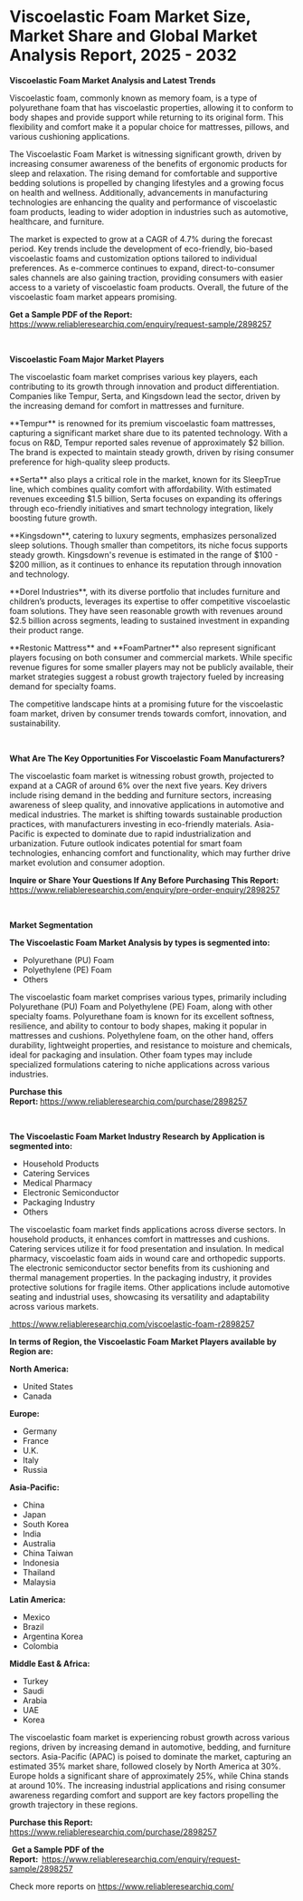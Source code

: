 <p><h1>Viscoelastic Foam Market Size, Market Share and Global Market Analysis Report, 2025 - 2032</h1></p><p><strong>Viscoelastic Foam Market Analysis and Latest Trends</strong></p>
<p><p>Viscoelastic foam, commonly known as memory foam, is a type of polyurethane foam that has viscoelastic properties, allowing it to conform to body shapes and provide support while returning to its original form. This flexibility and comfort make it a popular choice for mattresses, pillows, and various cushioning applications.</p><p>The Viscoelastic Foam Market is witnessing significant growth, driven by increasing consumer awareness of the benefits of ergonomic products for sleep and relaxation. The rising demand for comfortable and supportive bedding solutions is propelled by changing lifestyles and a growing focus on health and wellness. Additionally, advancements in manufacturing technologies are enhancing the quality and performance of viscoelastic foam products, leading to wider adoption in industries such as automotive, healthcare, and furniture.</p><p>The market is expected to grow at a CAGR of 4.7% during the forecast period. Key trends include the development of eco-friendly, bio-based viscoelastic foams and customization options tailored to individual preferences. As e-commerce continues to expand, direct-to-consumer sales channels are also gaining traction, providing consumers with easier access to a variety of viscoelastic foam products. Overall, the future of the viscoelastic foam market appears promising.</p></p>
<p><strong>Get a Sample PDF of the Report:&nbsp;</strong> <a href="https://www.reliableresearchiq.com/enquiry/request-sample/2898257?utm_campaign=2758&utm_medium=2&utm_source=Github&utm_content=ia&utm_term=15032025&utm_id=viscoelastic-foam">https://www.reliableresearchiq.com/enquiry/request-sample/2898257</a></p>
<p>&nbsp;</p>
<p><strong>Viscoelastic Foam Major Market Players</strong></p>
<p><p>The viscoelastic foam market comprises various key players, each contributing to its growth through innovation and product differentiation. Companies like Tempur, Serta, and Kingsdown lead the sector, driven by the increasing demand for comfort in mattresses and furniture.</p><p>**Tempur** is renowned for its premium viscoelastic foam mattresses, capturing a significant market share due to its patented technology. With a focus on R&D, Tempur reported sales revenue of approximately $2 billion. The brand is expected to maintain steady growth, driven by rising consumer preference for high-quality sleep products.</p><p>**Serta** also plays a critical role in the market, known for its SleepTrue line, which combines quality comfort with affordability. With estimated revenues exceeding $1.5 billion, Serta focuses on expanding its offerings through eco-friendly initiatives and smart technology integration, likely boosting future growth.</p><p>**Kingsdown**, catering to luxury segments, emphasizes personalized sleep solutions. Though smaller than competitors, its niche focus supports steady growth. Kingsdown's revenue is estimated in the range of $100 - $200 million, as it continues to enhance its reputation through innovation and technology.</p><p>**Dorel Industries**, with its diverse portfolio that includes furniture and children’s products, leverages its expertise to offer competitive viscoelastic foam solutions. They have seen reasonable growth with revenues around $2.5 billion across segments, leading to sustained investment in expanding their product range.</p><p>**Restonic Mattress** and **FoamPartner** also represent significant players focusing on both consumer and commercial markets. While specific revenue figures for some smaller players may not be publicly available, their market strategies suggest a robust growth trajectory fueled by increasing demand for specialty foams.</p><p>The competitive landscape hints at a promising future for the viscoelastic foam market, driven by consumer trends towards comfort, innovation, and sustainability.</p></p>
<p>&nbsp;</p>
<p><strong>What Are The Key Opportunities For Viscoelastic Foam Manufacturers?</strong></p>
<p><p>The viscoelastic foam market is witnessing robust growth, projected to expand at a CAGR of around 6% over the next five years. Key drivers include rising demand in the bedding and furniture sectors, increasing awareness of sleep quality, and innovative applications in automotive and medical industries. The market is shifting towards sustainable production practices, with manufacturers investing in eco-friendly materials. Asia-Pacific is expected to dominate due to rapid industrialization and urbanization. Future outlook indicates potential for smart foam technologies, enhancing comfort and functionality, which may further drive market evolution and consumer adoption.</p></p>
<p><strong>Inquire or Share Your Questions If Any Before Purchasing This Report:</strong> <a href="https://www.reliableresearchiq.com/enquiry/pre-order-enquiry/2898257?utm_campaign=2758&utm_medium=2&utm_source=Github&utm_content=ia&utm_term=15032025&utm_id=viscoelastic-foam">https://www.reliableresearchiq.com/enquiry/pre-order-enquiry/2898257</a></p>
<p>&nbsp;</p>
<p><strong>Market Segmentation</strong></p>
<p><strong>The Viscoelastic Foam Market Analysis by types is segmented into:</strong></p>
<p><ul><li>Polyurethane (PU) Foam</li><li>Polyethylene (PE) Foam</li><li>Others</li></ul></p>
<p><p>The viscoelastic foam market comprises various types, primarily including Polyurethane (PU) Foam and Polyethylene (PE) Foam, along with other specialty foams. Polyurethane foam is known for its excellent softness, resilience, and ability to contour to body shapes, making it popular in mattresses and cushions. Polyethylene foam, on the other hand, offers durability, lightweight properties, and resistance to moisture and chemicals, ideal for packaging and insulation. Other foam types may include specialized formulations catering to niche applications across various industries.</p></p>
<p><strong>Purchase this Report:&nbsp;</strong><a href="https://www.reliableresearchiq.com/purchase/2898257?utm_campaign=2758&utm_medium=2&utm_source=Github&utm_content=ia&utm_term=15032025&utm_id=viscoelastic-foam">https://www.reliableresearchiq.com/purchase/2898257</a></p>
<p>&nbsp;</p>
<p><strong>The Viscoelastic Foam Market Industry Research by Application is segmented into:</strong></p>
<p><ul><li>Household Products</li><li>Catering Services</li><li>Medical Pharmacy</li><li>Electronic Semiconductor</li><li>Packaging Industry</li><li>Others</li></ul></p>
<p><p>The viscoelastic foam market finds applications across diverse sectors. In household products, it enhances comfort in mattresses and cushions. Catering services utilize it for food presentation and insulation. In medical pharmacy, viscoelastic foam aids in wound care and orthopedic supports. The electronic semiconductor sector benefits from its cushioning and thermal management properties. In the packaging industry, it provides protective solutions for fragile items. Other applications include automotive seating and industrial uses, showcasing its versatility and adaptability across various markets.</p></p>
<p><a href="https://www.reliableresearchiq.com/viscoelastic-foam-r2898257?utm_campaign=2758&utm_medium=2&utm_source=Github&utm_content=ia&utm_term=15032025&utm_id=viscoelastic-foam">&nbsp;https://www.reliableresearchiq.com/viscoelastic-foam-r2898257</a></p>
<p><strong>In terms of Region, the Viscoelastic Foam Market Players available by Region are:</strong></p>
<p>
    <p> <strong> North America: </strong>
        <ul>
            <li>United States</li>
            <li>Canada</li>
        </ul>
        </p> 
    <p> <strong> Europe: </strong>
        <ul>
            <li>Germany</li>
            <li>France</li>
            <li>U.K.</li>
            <li>Italy</li>
            <li>Russia</li>
        </ul>
        </p> 
    <p> <strong> Asia-Pacific: </strong>
        <ul>
            <li>China</li>
            <li>Japan</li>
            <li>South Korea</li>
            <li>India</li>
            <li>Australia</li>
            <li>China Taiwan</li>
            <li>Indonesia</li>
            <li>Thailand</li>
            <li>Malaysia</li>
        </ul>
        </p> 
    <p> <strong> Latin America: </strong>
        <ul>
            <li>Mexico</li>
            <li>Brazil</li>
            <li>Argentina Korea</li>
            <li>Colombia</li>
        </ul>
        </p> 
    <p> <strong> Middle East & Africa: </strong>
        <ul>
            <li>Turkey</li>
            <li>Saudi</li>
            <li>Arabia</li>
            <li>UAE</li>
            <li>Korea</li>
        </ul>
    </p>
    </p>
<p><p>The viscoelastic foam market is experiencing robust growth across various regions, driven by increasing demand in automotive, bedding, and furniture sectors. Asia-Pacific (APAC) is poised to dominate the market, capturing an estimated 35% market share, followed closely by North America at 30%. Europe holds a significant share of approximately 25%, while China stands at around 10%. The increasing industrial applications and rising consumer awareness regarding comfort and support are key factors propelling the growth trajectory in these regions.</p></p>
<p><strong>Purchase this Report: </strong><a href="https://www.reliableresearchiq.com/purchase/2898257?utm_campaign=2758&utm_medium=2&utm_source=Github&utm_content=ia&utm_term=15032025&utm_id=viscoelastic-foam">https://www.reliableresearchiq.com/purchase/2898257</a></p>
<p>&nbsp;<strong>Get a Sample PDF of the Report:&nbsp;&nbsp;</strong><a href="https://www.reliableresearchiq.com/enquiry/request-sample/2898257?utm_campaign=2758&utm_medium=2&utm_source=Github&utm_content=ia&utm_term=15032025&utm_id=viscoelastic-foam">https://www.reliableresearchiq.com/enquiry/request-sample/2898257</a></p>
<p><strong></strong></p>
<p>Check more reports on <a href="https://www.reliableresearchiq.com/?utm_campaign=2758&utm_medium=2&utm_source=Github&utm_content=ia&utm_term=15032025&utm_id=viscoelastic-foam">https://www.reliableresearchiq.com/</a></p>
